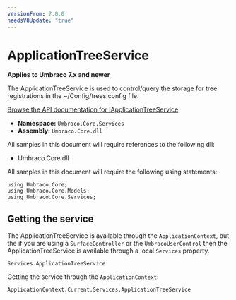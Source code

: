 ```yaml
---
versionFrom: 7.0.0
needsV8Update: "true"
---
```


# ApplicationTreeService

**Applies to Umbraco 7.x and newer**

The ApplicationTreeService is used to control/query the storage for tree registrations in the ~/Config/trees.config file.

[Browse the API documentation for IApplicationTreeService](https://our.umbraco.com/apidocs/v7/csharp/api/Umbraco.Core.Services.IApplicationTreeService.html).

 * **Namespace:** `Umbraco.Core.Services`
 * **Assembly:** `Umbraco.Core.dll`

All samples in this document will require references to the following dll:

* Umbraco.Core.dll

All samples in this document will require the following using statements:

    using Umbraco.Core;
    using Umbraco.Core.Models;
    using Umbraco.Core.Services;

## Getting the service
The ApplicationTreeService is available through the `ApplicationContext`, but the if you are using a `SurfaceController` or the `UmbracoUserControl` then the ApplicationTreeService is available through a local `Services` property.

    Services.ApplicationTreeService

Getting the service through the `ApplicationContext`:

    ApplicationContext.Current.Services.ApplicationTreeService
